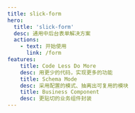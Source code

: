 ```yaml
---
title: slick-form
hero:
  title: 'slick-form'
  desc: 通用中后台表单解决方案
  actions:
    - text: 开始使用
      link: /form
features:
    title: Code Less Do More
    desc: 用更少的代码，实现更多的功能
    title: Schema Mode
    desc: 采用配置的模式、抽离出可复用的模块
    title: Business Component
    desc: 更贴切的业务组件封装
---
```

